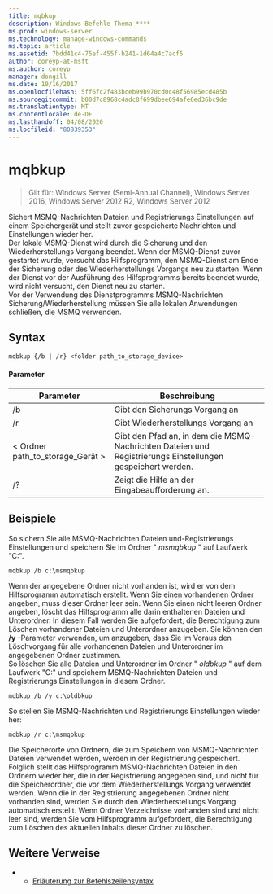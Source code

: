 ```yaml
---
title: mqbkup
description: Windows-Befehle Thema ****-
ms.prod: windows-server
ms.technology: manage-windows-commands
ms.topic: article
ms.assetid: 7bdd41c4-75ef-455f-b241-1d64a4c7acf5
author: coreyp-at-msft
ms.author: coreyp
manager: dongill
ms.date: 10/16/2017
ms.openlocfilehash: 5ff6fc2f483bceb99b970cd0c48f56985ecd485b
ms.sourcegitcommit: b00d7c8968c4adc8f699dbee694afe6ed36bc9de
ms.translationtype: MT
ms.contentlocale: de-DE
ms.lasthandoff: 04/08/2020
ms.locfileid: "80839353"
---
```

# <a name="mqbkup"></a>mqbkup

>Gilt für: Windows Server (Semi-Annual Channel), Windows Server 2016, Windows Server 2012 R2, Windows Server 2012

Sichert MSMQ-Nachrichten Dateien und Registrierungs Einstellungen auf einem Speichergerät und stellt zuvor gespeicherte Nachrichten und Einstellungen wieder her.   
Der lokale MSMQ-Dienst wird durch die Sicherung und den Wiederherstellungs Vorgang beendet. Wenn der MSMQ-Dienst zuvor gestartet wurde, versucht das Hilfsprogramm, den MSMQ-Dienst am Ende der Sicherung oder des Wiederherstellungs Vorgangs neu zu starten. Wenn der Dienst vor der Ausführung des Hilfsprogramms bereits beendet wurde, wird nicht versucht, den Dienst neu zu starten.  
Vor der Verwendung des Dienstprogramms MSMQ-Nachrichten Sicherung/Wiederherstellung müssen Sie alle lokalen Anwendungen schließen, die MSMQ verwenden.  
## <a name="syntax"></a>Syntax  
```  
mqbkup {/b | /r} <folder path_to_storage_device>  
```  
#### <a name="parameters"></a>Parameter  
|Parameter|Beschreibung|  
|-------|--------|  
|/b|Gibt den Sicherungs Vorgang an|  
|/r|Gibt Wiederherstellungs Vorgang an|  
|< Ordner path_to_storage\_Gerät >|Gibt den Pfad an, in dem die MSMQ-Nachrichten Dateien und Registrierungs Einstellungen gespeichert werden.|  
|/?|Zeigt die Hilfe an der Eingabeaufforderung an.|  
## <a name="examples"></a><a name=BKMK_Examples></a>Beispiele  
So sichern Sie alle MSMQ-Nachrichten Dateien und-Registrierungs Einstellungen und speichern Sie im Ordner " *msmqbkup* " auf Laufwerk "C:".  
```  
mqbkup /b c:\msmqbkup  
```  
Wenn der angegebene Ordner nicht vorhanden ist, wird er von dem Hilfsprogramm automatisch erstellt. Wenn Sie einen vorhandenen Ordner angeben, muss dieser Ordner leer sein. Wenn Sie einen nicht leeren Ordner angeben, löscht das Hilfsprogramm alle darin enthaltenen Dateien und Unterordner. In diesem Fall werden Sie aufgefordert, die Berechtigung zum Löschen vorhandener Dateien und Unterordner anzugeben. Sie können den **/y** -Parameter verwenden, um anzugeben, dass Sie im Voraus den Löschvorgang für alle vorhandenen Dateien und Unterordner im angegebenen Ordner zustimmen.  
So löschen Sie alle Dateien und Unterordner im Ordner " *oldbkup* " auf dem Laufwerk "C:" und speichern MSMQ-Nachrichten Dateien und Registrierungs Einstellungen in diesem Ordner.  
```  
mqbkup /b /y c:\oldbkup  
```  
So stellen Sie MSMQ-Nachrichten und Registrierungs Einstellungen wieder her:  
```  
mqbkup /r c:\msmqbkup  
```  
Die Speicherorte von Ordnern, die zum Speichern von MSMQ-Nachrichten Dateien verwendet werden, werden in der Registrierung gespeichert. Folglich stellt das Hilfsprogramm MSMQ-Nachrichten Dateien in den Ordnern wieder her, die in der Registrierung angegeben sind, und nicht für die Speicherordner, die vor dem Wiederherstellungs Vorgang verwendet werden. Wenn die in der Registrierung angegebenen Ordner nicht vorhanden sind, werden Sie durch den Wiederherstellungs Vorgang automatisch erstellt. Wenn Ordner Verzeichnisse vorhanden sind und nicht leer sind, werden Sie vom Hilfsprogramm aufgefordert, die Berechtigung zum Löschen des aktuellen Inhalts dieser Ordner zu löschen.  
## <a name="additional-references"></a>Weitere Verweise  
-   - [Erläuterung zur Befehlszeilensyntax](command-line-syntax-key.md)  
